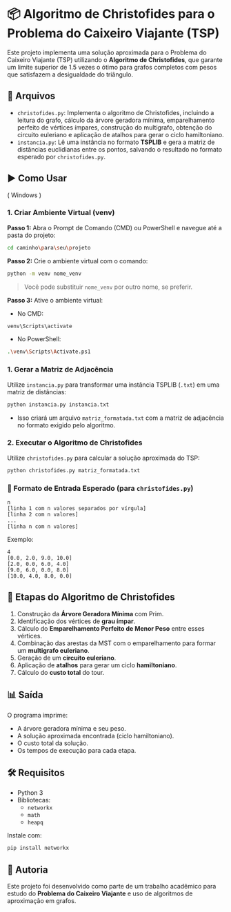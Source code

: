 # 📦 Algoritmo de Christofides para o Problema do Caixeiro Viajante (TSP)

Este projeto implementa uma solução aproximada para o Problema do Caixeiro Viajante (TSP) utilizando o **Algoritmo de Christofides**, que garante um limite superior de 1.5 vezes o ótimo para grafos completos com pesos que satisfazem a desigualdade do triângulo.

## 📁 Arquivos

- `christofides.py`: Implementa o algoritmo de Christofides, incluindo a leitura do grafo, cálculo da árvore geradora mínima, emparelhamento perfeito de vértices ímpares, construção do multigrafo, obtenção do circuito euleriano e aplicação de atalhos para gerar o ciclo hamiltoniano.
- `instancia.py`: Lê uma instância no formato **TSPLIB** e gera a matriz de distâncias euclidianas entre os pontos, salvando o resultado no formato esperado por `christofides.py`.

## ▶️ Como Usar
( Windows )
### 1. Criar Ambiente Virtual (venv)

**Passo 1:** Abra o Prompt de Comando (CMD) ou PowerShell e navegue até a pasta do projeto:

```bash
cd caminho\para\seu\projeto
```

**Passo 2:** Crie o ambiente virtual com o comando:

```bash
python -m venv nome_venv
```

> Você pode substituir `nome_venv` por outro nome, se preferir.

**Passo 3:** Ative o ambiente virtual:

- No CMD:

```bash
venv\Scripts\activate
```

- No PowerShell:

```bash
.\venv\Scripts\Activate.ps1
```
### 1. Gerar a Matriz de Adjacência

Utilize `instancia.py` para transformar uma instância TSPLIB (`.txt`) em uma matriz de distâncias:

```bash
python instancia.py instancia.txt
```

- Isso criará um arquivo `matriz_formatada.txt` com a matriz de adjacência no formato exigido pelo algoritmo.

### 2. Executar o Algoritmo de Christofides

Utilize `christofides.py` para calcular a solução aproximada do TSP:

```bash
python christofides.py matriz_formatada.txt
```

### 📝 Formato de Entrada Esperado (para `christofides.py`)

```
n
[linha 1 com n valores separados por vírgula]
[linha 2 com n valores]
...
[linha n com n valores]
```

Exemplo:

```
4
[0.0, 2.0, 9.0, 10.0]
[2.0, 0.0, 6.0, 4.0]
[9.0, 6.0, 0.0, 8.0]
[10.0, 4.0, 8.0, 0.0]
```

## 🧠 Etapas do Algoritmo de Christofides

1. Construção da **Árvore Geradora Mínima** com Prim.
2. Identificação dos vértices de **grau ímpar**.
3. Cálculo do **Emparelhamento Perfeito de Menor Peso** entre esses vértices.
4. Combinação das arestas da MST com o emparelhamento para formar um **multigrafo euleriano**.
5. Geração de um **circuito euleriano**.
6. Aplicação de **atalhos** para gerar um ciclo **hamiltoniano**.
7. Cálculo do **custo total** do tour.

## 📊 Saída

O programa imprime:

- A árvore geradora mínima e seu peso.
- A solução aproximada encontrada (ciclo hamiltoniano).
- O custo total da solução.
- Os tempos de execução para cada etapa.

## 🛠️ Requisitos

- Python 3
- Bibliotecas:
  - `networkx`
  - `math`
  - `heapq`

Instale com:

```bash
pip install networkx
```

## 👤 Autoria

Este projeto foi desenvolvido como parte de um trabalho acadêmico para estudo do **Problema do Caixeiro Viajante** e uso de algoritmos de aproximação em grafos.
